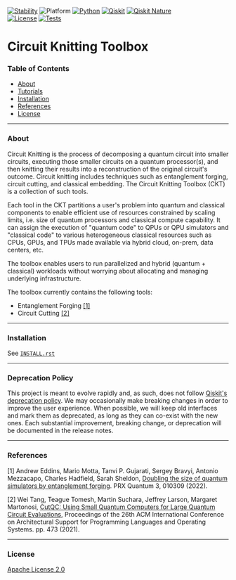 <!-- SHIELDS -->
<div align="left">

  [![Stability](https://img.shields.io/badge/Stability-alpha-f4d03f.svg)](https://github.com/Qiskit-Extensions/quantum-serverless/releases)
  ![Platform](https://img.shields.io/badge/Platform-Linux%20%7C%20macOS-informational)
  [![Python](https://img.shields.io/badge/Python-3.7%20%7C%203.8%20%7C%203.9%20%7C%203.10-informational)](https://www.python.org/)
  [![Qiskit](https://img.shields.io/badge/Qiskit-%E2%89%A5%200.39.0-6133BD)](https://github.com/Qiskit/qiskit)
  [![Qiskit Nature](https://img.shields.io/badge/Qiskit%20Nature-%E2%89%A5%200.4.4-6133BD)](https://github.com/Qiskit/qiskit-nature)
<br />
  [![License](https://img.shields.io/github/license/qiskit-community/prototype-entanglement-forging?label=License)](LICENSE.txt)
  [![Tests](https://github.com/Qiskit-Extensions/circuit-knitting-toolbox/actions/workflows/test_latest_versions.yml/badge.svg)](https://github.com/Qiskit-Extensions/circuit-knitting-toolbox/actions/workflows/test_latest_versions.yml)

# Circuit Knitting Toolbox

<!-- TABLE OF CONTENTS -->
### Table of Contents
* [About](#about)
* [Tutorials](docs/tutorials/)
* [Installation](#installation)
* [References](#references)
* [License](#license)

----------------------------------------------------------------------------------------------------

<!-- ABOUT -->

### About
Circuit Knitting is the process of decomposing a quantum circuit into smaller circuits, executing those smaller circuits on a quantum processor(s), and then knitting their results into a reconstruction of the original circuit's outcome. Circuit knitting includes techniques such as entanglement forging, circuit cutting, and classical embedding. The Circuit Knitting Toolbox (CKT) is a collection of such tools.

Each tool in the CKT partitions a user's problem into quantum and classical components to enable efficient use of resources constrained by scaling limits, i.e. size of quantum processors and classical compute capability. It can assign the execution of "quantum code" to QPUs or QPU simulators and "classical code" to various heterogeneous classical resources such as CPUs, GPUs, and TPUs made available via hybrid cloud, on-prem, data centers, etc. 

The toolbox enables users to run parallelized and hybrid (quantum + classical) workloads without worrying about allocating and managing underlying infrastructure.

The toolbox currently contains the following tools:
- Entanglement Forging [[1]](#references)
- Circuit Cutting [[2]](#references)
  
----------------------------------------------------------------------------------------------------
  
<!-- INSTALLATION -->

### Installation

See [`INSTALL.rst`](INSTALL.rst)

----------------------------------------------------------------------------------------------------

### Deprecation Policy

This project is meant to evolve rapidly and, as such, does not follow [Qiskit's deprecation policy](https://qiskit.org/documentation/contributing_to_qiskit.html#deprecation-policy).  We may occasionally make breaking changes in order to improve the user experience.  When possible, we will keep old interfaces and mark them as deprecated, as long as they can co-exist with the new ones.  Each substantial improvement, breaking change, or deprecation will be documented in the release notes.

----------------------------------------------------------------------------------------------------

<!-- REFERENCES -->
### References
[1] Andrew Eddins, Mario Motta, Tanvi P. Gujarati, Sergey Bravyi, Antonio Mezzacapo, Charles Hadfield, Sarah Sheldon, [Doubling the size of quantum simulators by entanglement forging](https://journals.aps.org/prxquantum/abstract/10.1103/PRXQuantum.3.010309). PRX Quantum 3, 010309 (2022).

[2] Wei Tang, Teague Tomesh, Martin Suchara, Jeffrey Larson, Margaret Martonosi, [CutQC: Using Small Quantum Computers for Large Quantum Circuit Evaluations](https://doi.org/10.1145/3445814.3446758), Proceedings of the 26th ACM International Conference on Architectural Support for Programming Languages and Operating Systems. pp. 473 (2021).

----------------------------------------------------------------------------------------------------

<!-- LICENSE -->
### License
[Apache License 2.0](LICENSE.txt)
